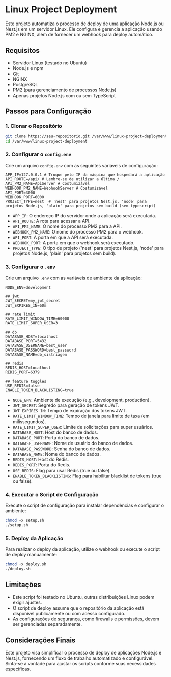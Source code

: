 
   # Linux Project Deployment

   Este projeto automatiza o processo de deploy de uma aplicação Node.js ou Nest.js em um servidor Linux. Ele configura e gerencia a aplicação usando PM2 e NGINX, além de fornecer um webhook para deploy automático.

   ## Requisitos

   - Servidor Linux (testado no Ubuntu)
   - Node.js e npm
   - Git
   - NGINX
   - PostgreSQL
   - PM2 (para gerenciamento de processos Node.js)
   - Apenas projetos Node.js com ou sem TypeScript

   ## Passos para Configuração

   ### 1. Clonar o Repositório

   ```bash
   git clone https://seu-repositorio.git /var/www/linux-project-deployment
   cd /var/www/linux-project-deployment
   ```

   ### 2. Configurar o `config.env`

   Crie um arquivo `config.env` com as seguintes variáveis de configuração:

   ```plaintext
   APP_IP=127.0.0.1 # Troque pelo IP da máquina que hospedará a aplicação
   API_ROUTE=/api/ # Lembre-se de utilizar a última /
   API_PM2_NAME=ApiServer # Costumizável
   WEBHOOK_PM2_NAME=WebhookServer # Costumizável
   API_PORT=3000
   WEBHOOK_PORT=6000
   PROJECT_TYPE=nest  # 'nest' para projetos Nest.js, 'node' para projetos Node.js, 'plain' para projetos sem build (sem typescript)
   ```

   - `APP_IP`: O endereço IP do servidor onde a aplicação será executada.
   - `API_ROUTE`: A rota para acessar a API.
   - `API_PM2_NAME`: O nome do processo PM2 para a API.
   - `WEBHOOK_PM2_NAME`: O nome do processo PM2 para o webhook.
   - `API_PORT`: A porta em que a API será executada.
   - `WEBHOOK_PORT`: A porta em que o webhook será executado.
   - `PROJECT_TYPE`: O tipo de projeto ('nest' para projetos Nest.js, 'node' para projetos Node.js, 'plain' para projetos sem build).

   ### 3. Configurar o `.env`

   Crie um arquivo `.env` com as variáveis de ambiente da aplicação:

   ```plaintext
   NODE_ENV=development

   ## jwt
   JWT_SECRET=my_jwt_secret
   JWT_EXPIRES_IN=60m

   ## rate limit
   RATE_LIMIT_WINDOW_TIME=60000
   RATE_LIMIT_SUPER_USER=3

   ## db
   DATABASE_HOST=localhost
   DATABASE_PORT=5432
   DATABASE_USERNAME=best_user
   DATABASE_PASSWORD=best_password
   DATABASE_NAME=db_sistriagem

   ## redis
   REDIS_HOST=localhost
   REDIS_PORT=6379

   ## feature toggles
   USE_REDIS=false
   ENABLE_TOKEN_BLACKLISTING=true
   ```

   - `NODE_ENV`: Ambiente de execução (e.g., development, production).
   - `JWT_SECRET`: Segredo para geração de tokens JWT.
   - `JWT_EXPIRES_IN`: Tempo de expiração dos tokens JWT.
   - `RATE_LIMIT_WINDOW_TIME`: Tempo de janela para limite de taxa (em milissegundos).
   - `RATE_LIMIT_SUPER_USER`: Limite de solicitações para super usuários.
   - `DATABASE_HOST`: Host do banco de dados.
   - `DATABASE_PORT`: Porta do banco de dados.
   - `DATABASE_USERNAME`: Nome de usuário do banco de dados.
   - `DATABASE_PASSWORD`: Senha do banco de dados.
   - `DATABASE_NAME`: Nome do banco de dados.
   - `REDIS_HOST`: Host do Redis.
   - `REDIS_PORT`: Porta do Redis.
   - `USE_REDIS`: Flag para usar Redis (true ou false).
   - `ENABLE_TOKEN_BLACKLISTING`: Flag para habilitar blacklist de tokens (true ou false).

   ### 4. Executar o Script de Configuração

   Execute o script de configuração para instalar dependências e configurar o ambiente:

   ```bash
   chmod +x setup.sh
   ./setup.sh
   ```

   ### 5. Deploy da Aplicação

   Para realizar o deploy da aplicação, utilize o webhook ou execute o script de deploy manualmente:

   ```bash
   chmod +x deploy.sh
   ./deploy.sh
   ```

   ## Limitações

   - Este script foi testado no Ubuntu, outras distribuições Linux podem exigir ajustes.
   - O script de deploy assume que o repositório da aplicação está disponível publicamente ou com acesso configurado.
   - As configurações de segurança, como firewalls e permissões, devem ser gerenciadas separadamente.

   ## Considerações Finais

   Este projeto visa simplificar o processo de deploy de aplicações Node.js e Nest.js, fornecendo um fluxo de trabalho automatizado e configurável. Sinta-se à vontade para ajustar os scripts conforme suas necessidades específicas.
